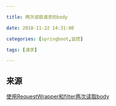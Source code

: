 ```yaml
---

title: 两次读取请求的body

date: 2018-11-22 14:31:00

categories: [springboot,监控]

tags: [请求]

---
```






<!--more-->

## 来源

[使用RequestWrapper和filter两次读取body](http://slackspace.de/articles/log-request-body-with-spring-boot/)

